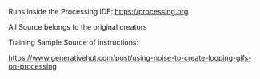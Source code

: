 Runs inside the Processing IDE:
https://processing.org

All Source belongs to the original creators


Training Sample Source of instructions:

https://www.generativehut.com/post/using-noise-to-create-looping-gifs-on-processing

